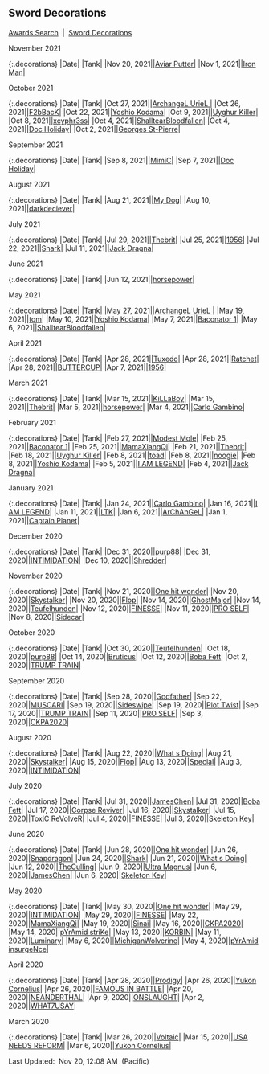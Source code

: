 
## Sword Decorations

<p><a href="https://tankpit-analytics.github.io/awards-search">Awards Search</a>&nbsp;&nbsp;|&nbsp;&nbsp;<a href="https://tankpit-analytics.github.io/latest-sword-decorations">Sword Decorations</a></p>

<span class="decorations_month">November 2021</span>

{:.decorations}
|<span class="decorations_date">Date</span>|<span class="decoration">&nbsp;</span>|<span class="tank_col">Tank</span>|
|Nov 20, 2021|<span class="awards-sprite a3-1"></span>|<a target="_blank" href="https://tankpit.com/tank_profile/?tank_id=18538"><span class="red">Aviar Putter</span><span class="awards-container"><span class="awards-sprite a0-3"></span><span class="awards-sprite a1-3"></span><span class="awards-sprite a3-1"></span></span></a>|
|Nov 1, 2021|<span class="awards-sprite a3-1"></span>|<a target="_blank" href="https://tankpit.com/tank_profile/?tank_id=79490"><span class="red">Iron Man</span><span class="awards-container"><span class="awards-sprite a0-3"></span><span class="awards-sprite a1-2"></span><span class="awards-sprite a2-2"></span><span class="awards-sprite a3-1"></span><span class="awards-sprite a5-2"></span></span></a>|

<span class="decorations_month">October 2021</span>

{:.decorations}
|<span class="decorations_date">Date</span>|<span class="decoration">&nbsp;</span>|<span class="tank_col">Tank</span>|
|Oct 27, 2021|<span class="awards-sprite a3-2"></span>|<a target="_blank" href="https://tankpit.com/tank_profile/?tank_id=74914"><span class="purple">ArchangeL UrieL </span><span class="awards-container"><span class="awards-sprite a0-3"></span><span class="awards-sprite a3-2"></span><span class="awards-sprite a4-3"></span><span class="awards-sprite a5-3"></span><span class="awards-sprite a7-1"></span><span class="awards-sprite a8-1"></span></span></a>|
|Oct 26, 2021|<span class="awards-sprite a3-3"></span>|<a target="_blank" href="https://tankpit.com/tank_profile/?tank_id=44407"><span class="blue">F2bBacK</span><span class="awards-container"><span class="awards-sprite a0-3"></span><span class="awards-sprite a1-3"></span><span class="awards-sprite a2-1"></span><span class="awards-sprite a3-3"></span></span></a>|
|Oct 22, 2021|<span class="awards-sprite a3-3"></span>|<a target="_blank" href="https://tankpit.com/tank_profile/?tank_id=79156"><span class="orange">Yoshio Kodama</span><span class="awards-container"><span class="awards-sprite a0-3"></span><span class="awards-sprite a1-3"></span><span class="awards-sprite a2-3"></span><span class="awards-sprite a3-3"></span><span class="awards-sprite a4-3"></span><span class="awards-sprite a5-3"></span><span class="awards-sprite a6-1"></span></span></a>|
|Oct 9, 2021|<span class="awards-sprite a3-2"></span>|<a target="_blank" href="https://tankpit.com/tank_profile/?tank_id=79554"><span class="orange">Uyghur Killer</span><span class="awards-container"><span class="awards-sprite a0-3"></span><span class="awards-sprite a2-2"></span><span class="awards-sprite a3-2"></span><span class="awards-sprite a5-1"></span></span></a>|
|Oct 8, 2021|<span class="awards-sprite a3-2"></span>|<a target="_blank" href="https://tankpit.com/tank_profile/?tank_id=12981"><span class="purple">xcyphr3ss</span><span class="awards-container"><span class="awards-sprite a0-3"></span><span class="awards-sprite a1-3"></span><span class="awards-sprite a2-2"></span><span class="awards-sprite a3-2"></span><span class="awards-sprite a5-3"></span></span></a>|
|Oct 4, 2021|<span class="awards-sprite a3-2"></span>|<a target="_blank" href="https://tankpit.com/tank_profile/?tank_id=80991"><span class="purple">ShalltearBloodfallen</span><span class="awards-container"><span class="awards-sprite a0-3"></span><span class="awards-sprite a1-3"></span><span class="awards-sprite a2-2"></span><span class="awards-sprite a3-2"></span><span class="awards-sprite a5-3"></span><span class="awards-sprite a7-1"></span></span></a>|
|Oct 4, 2021|<span class="awards-sprite a3-2"></span>|<a target="_blank" href="https://tankpit.com/tank_profile/?tank_id=81853"><span class="red">Doc Holiday</span><span class="awards-container"><span class="awards-sprite a0-3"></span><span class="awards-sprite a1-3"></span><span class="awards-sprite a3-2"></span><span class="awards-sprite a4-3"></span><span class="awards-sprite a5-3"></span></span></a>|
|Oct 2, 2021|<span class="awards-sprite a3-1"></span>|<a target="_blank" href="https://tankpit.com/tank_profile/?tank_id=79121"><span class="blue">Georges St-Pierre</span><span class="awards-container"><span class="awards-sprite a0-3"></span><span class="awards-sprite a1-1"></span><span class="awards-sprite a2-1"></span><span class="awards-sprite a3-1"></span><span class="awards-sprite a5-2"></span></span></a>|

<span class="decorations_month">September 2021</span>

{:.decorations}
|<span class="decorations_date">Date</span>|<span class="decoration">&nbsp;</span>|<span class="tank_col">Tank</span>|
|Sep 8, 2021|<span class="awards-sprite a3-2"></span>|<a target="_blank" href="https://tankpit.com/tank_profile/?tank_id=2248"><span class="red">MimiC</span><span class="awards-container"><span class="awards-sprite a0-3"></span><span class="awards-sprite a3-2"></span><span class="awards-sprite a5-3"></span></span></a>|
|Sep 7, 2021|<span class="awards-sprite a3-1"></span>|<a target="_blank" href="https://tankpit.com/tank_profile/?tank_id=81853"><span class="red">Doc Holiday</span><span class="awards-container"><span class="awards-sprite a0-3"></span><span class="awards-sprite a1-3"></span><span class="awards-sprite a3-2"></span><span class="awards-sprite a4-3"></span><span class="awards-sprite a5-3"></span></span></a>|

<span class="decorations_month">August 2021</span>

{:.decorations}
|<span class="decorations_date">Date</span>|<span class="decoration">&nbsp;</span>|<span class="tank_col">Tank</span>|
|Aug 21, 2021|<span class="awards-sprite a3-1"></span>|<a target="_blank" href="https://tankpit.com/tank_profile/?tank_id=6617"><span class="purple">My Dog</span><span class="awards-container"><span class="awards-sprite a0-3"></span><span class="awards-sprite a1-2"></span><span class="awards-sprite a2-1"></span><span class="awards-sprite a3-1"></span><span class="awards-sprite a5-2"></span></span></a>|
|Aug 10, 2021|<span class="awards-sprite a3-1"></span>|<a target="_blank" href="https://tankpit.com/tank_profile/?tank_id=52213"><span class="red">darkdeciever</span><span class="awards-container"><span class="awards-sprite a0-3"></span><span class="awards-sprite a1-3"></span><span class="awards-sprite a2-2"></span><span class="awards-sprite a3-1"></span></span></a>|

<span class="decorations_month">July 2021</span>

{:.decorations}
|<span class="decorations_date">Date</span>|<span class="decoration">&nbsp;</span>|<span class="tank_col">Tank</span>|
|Jul 29, 2021|<span class="awards-sprite a3-3"></span>|<a target="_blank" href="https://tankpit.com/tank_profile/?tank_id=79157"><span class="orange">Thebrit</span><span class="awards-container"><span class="awards-sprite a0-3"></span><span class="awards-sprite a1-3"></span><span class="awards-sprite a2-2"></span><span class="awards-sprite a3-3"></span><span class="awards-sprite a4-3"></span><span class="awards-sprite a5-2"></span></span></a>|
|Jul 25, 2021|<span class="awards-sprite a3-2"></span>|<a target="_blank" href="https://tankpit.com/tank_profile/?tank_id=64321"><span class="red">1956</span><span class="awards-container"><span class="awards-sprite a0-3"></span><span class="awards-sprite a1-3"></span><span class="awards-sprite a2-1"></span><span class="awards-sprite a3-2"></span></span></a>|
|Jul 22, 2021|<span class="awards-sprite a3-2"></span>|<a target="_blank" href="https://tankpit.com/tank_profile/?tank_id=27445"><span class="orange">Shark</span><span class="awards-container"><span class="awards-sprite a0-3"></span><span class="awards-sprite a1-3"></span><span class="awards-sprite a2-3"></span><span class="awards-sprite a3-2"></span></span></a>|
|Jul 11, 2021|<span class="awards-sprite a3-2"></span>|<a target="_blank" href="https://tankpit.com/tank_profile/?tank_id=79103"><span class="orange">Jack Dragna</span><span class="awards-container"><span class="awards-sprite a0-3"></span><span class="awards-sprite a1-2"></span><span class="awards-sprite a2-3"></span><span class="awards-sprite a3-2"></span><span class="awards-sprite a5-2"></span></span></a>|

<span class="decorations_month">June 2021</span>

{:.decorations}
|<span class="decorations_date">Date</span>|<span class="decoration">&nbsp;</span>|<span class="tank_col">Tank</span>|
|Jun 12, 2021|<span class="awards-sprite a3-2"></span>|<a target="_blank" href="https://tankpit.com/tank_profile/?tank_id=79123"><span class="orange">horsepower</span><span class="awards-container"><span class="awards-sprite a0-3"></span><span class="awards-sprite a1-2"></span><span class="awards-sprite a2-1"></span><span class="awards-sprite a3-2"></span></span></a>|

<span class="decorations_month">May 2021</span>

{:.decorations}
|<span class="decorations_date">Date</span>|<span class="decoration">&nbsp;</span>|<span class="tank_col">Tank</span>|
|May 27, 2021|<span class="awards-sprite a3-1"></span>|<a target="_blank" href="https://tankpit.com/tank_profile/?tank_id=74914"><span class="purple">ArchangeL UrieL </span><span class="awards-container"><span class="awards-sprite a0-3"></span><span class="awards-sprite a3-2"></span><span class="awards-sprite a4-3"></span><span class="awards-sprite a5-3"></span><span class="awards-sprite a7-1"></span><span class="awards-sprite a8-1"></span></span></a>|
|May 19, 2021|<span class="awards-sprite a3-1"></span>|<a target="_blank" href="https://tankpit.com/tank_profile/?tank_id=81016"><span class="red">tom</span><span class="awards-container"><span class="awards-sprite a0-3"></span><span class="awards-sprite a1-2"></span><span class="awards-sprite a2-3"></span><span class="awards-sprite a3-1"></span></span></a>|
|May 10, 2021|<span class="awards-sprite a3-2"></span>|<a target="_blank" href="https://tankpit.com/tank_profile/?tank_id=79156"><span class="orange">Yoshio Kodama</span><span class="awards-container"><span class="awards-sprite a0-3"></span><span class="awards-sprite a1-3"></span><span class="awards-sprite a2-3"></span><span class="awards-sprite a3-3"></span><span class="awards-sprite a4-3"></span><span class="awards-sprite a5-3"></span><span class="awards-sprite a6-1"></span></span></a>|
|May 7, 2021|<span class="awards-sprite a3-2"></span>|<a target="_blank" href="https://tankpit.com/tank_profile/?tank_id=79380"><span class="orange">Baconator 1</span><span class="awards-container"><span class="awards-sprite a0-3"></span><span class="awards-sprite a1-3"></span><span class="awards-sprite a3-2"></span></span></a>|
|May 6, 2021|<span class="awards-sprite a3-1"></span>|<a target="_blank" href="https://tankpit.com/tank_profile/?tank_id=80991"><span class="purple">ShalltearBloodfallen</span><span class="awards-container"><span class="awards-sprite a0-3"></span><span class="awards-sprite a1-3"></span><span class="awards-sprite a2-2"></span><span class="awards-sprite a3-2"></span><span class="awards-sprite a5-3"></span><span class="awards-sprite a7-1"></span></span></a>|

<span class="decorations_month">April 2021</span>

{:.decorations}
|<span class="decorations_date">Date</span>|<span class="decoration">&nbsp;</span>|<span class="tank_col">Tank</span>|
|Apr 28, 2021|<span class="awards-sprite a3-2"></span>|<a target="_blank" href="https://tankpit.com/tank_profile/?tank_id=56737"><span class="red">Tuxedo</span><span class="awards-container"><span class="awards-sprite a0-3"></span><span class="awards-sprite a1-2"></span><span class="awards-sprite a2-2"></span><span class="awards-sprite a3-2"></span><span class="awards-sprite a4-3"></span><span class="awards-sprite a5-2"></span><span class="awards-sprite a7-1"></span></span></a>|
|Apr 28, 2021|<span class="awards-sprite a3-1"></span>|<a target="_blank" href="https://tankpit.com/tank_profile/?tank_id=1867"><span class="blue">Ratchet</span><span class="awards-container"><span class="awards-sprite a0-3"></span><span class="awards-sprite a1-3"></span><span class="awards-sprite a2-1"></span><span class="awards-sprite a3-1"></span><span class="awards-sprite a5-1"></span><span class="awards-sprite a7-1"></span></span></a>|
|Apr 28, 2021|<span class="awards-sprite a3-2"></span>|<a target="_blank" href="https://tankpit.com/tank_profile/?tank_id=48264"><span class="red">BUTTERCUP</span><span class="awards-container"><span class="awards-sprite a0-3"></span><span class="awards-sprite a2-2"></span><span class="awards-sprite a3-2"></span><span class="awards-sprite a5-2"></span></span></a>|
|Apr 7, 2021|<span class="awards-sprite a3-1"></span>|<a target="_blank" href="https://tankpit.com/tank_profile/?tank_id=64321"><span class="red">1956</span><span class="awards-container"><span class="awards-sprite a0-3"></span><span class="awards-sprite a1-3"></span><span class="awards-sprite a2-1"></span><span class="awards-sprite a3-2"></span></span></a>|

<span class="decorations_month">March 2021</span>

{:.decorations}
|<span class="decorations_date">Date</span>|<span class="decoration">&nbsp;</span>|<span class="tank_col">Tank</span>|
|Mar 15, 2021|<span class="awards-sprite a3-1"></span>|<a target="_blank" href="https://tankpit.com/tank_profile/?tank_id=62714"><span class="orange">KiLLaBoy</span><span class="awards-container"><span class="awards-sprite a0-3"></span><span class="awards-sprite a1-3"></span><span class="awards-sprite a2-2"></span><span class="awards-sprite a3-1"></span></span></a>|
|Mar 15, 2021|<span class="awards-sprite a3-2"></span>|<a target="_blank" href="https://tankpit.com/tank_profile/?tank_id=79157"><span class="orange">Thebrit</span><span class="awards-container"><span class="awards-sprite a0-3"></span><span class="awards-sprite a1-3"></span><span class="awards-sprite a2-2"></span><span class="awards-sprite a3-3"></span><span class="awards-sprite a4-3"></span><span class="awards-sprite a5-2"></span></span></a>|
|Mar 5, 2021|<span class="awards-sprite a3-1"></span>|<a target="_blank" href="https://tankpit.com/tank_profile/?tank_id=79123"><span class="orange">horsepower</span><span class="awards-container"><span class="awards-sprite a0-3"></span><span class="awards-sprite a1-2"></span><span class="awards-sprite a2-1"></span><span class="awards-sprite a3-2"></span></span></a>|
|Mar 4, 2021|<span class="awards-sprite a3-2"></span>|<a target="_blank" href="https://tankpit.com/tank_profile/?tank_id=79089"><span class="orange">Carlo Gambino</span><span class="awards-container"><span class="awards-sprite a0-3"></span><span class="awards-sprite a1-3"></span><span class="awards-sprite a2-2"></span><span class="awards-sprite a3-2"></span><span class="awards-sprite a5-1"></span></span></a>|

<span class="decorations_month">February 2021</span>

{:.decorations}
|<span class="decorations_date">Date</span>|<span class="decoration">&nbsp;</span>|<span class="tank_col">Tank</span>|
|Feb 27, 2021|<span class="awards-sprite a3-1"></span>|<a target="_blank" href="https://tankpit.com/tank_profile/?tank_id=79120"><span class="purple">Modest Mole</span><span class="awards-container"><span class="awards-sprite a0-3"></span><span class="awards-sprite a1-2"></span><span class="awards-sprite a2-1"></span><span class="awards-sprite a3-1"></span><span class="awards-sprite a5-1"></span></span></a>|
|Feb 25, 2021|<span class="awards-sprite a3-1"></span>|<a target="_blank" href="https://tankpit.com/tank_profile/?tank_id=79380"><span class="orange">Baconator 1</span><span class="awards-container"><span class="awards-sprite a0-3"></span><span class="awards-sprite a1-3"></span><span class="awards-sprite a3-2"></span></span></a>|
|Feb 25, 2021|<span class="awards-sprite a3-2"></span>|<a target="_blank" href="https://tankpit.com/tank_profile/?tank_id=68310"><span class="purple">MamaXiangQi</span><span class="awards-container"><span class="awards-sprite a0-3"></span><span class="awards-sprite a1-3"></span><span class="awards-sprite a2-3"></span><span class="awards-sprite a3-2"></span><span class="awards-sprite a5-1"></span><span class="awards-sprite a6-1"></span></span></a>|
|Feb 21, 2021|<span class="awards-sprite a3-1"></span>|<a target="_blank" href="https://tankpit.com/tank_profile/?tank_id=79157"><span class="orange">Thebrit</span><span class="awards-container"><span class="awards-sprite a0-3"></span><span class="awards-sprite a1-3"></span><span class="awards-sprite a2-2"></span><span class="awards-sprite a3-3"></span><span class="awards-sprite a4-3"></span><span class="awards-sprite a5-2"></span></span></a>|
|Feb 18, 2021|<span class="awards-sprite a3-1"></span>|<a target="_blank" href="https://tankpit.com/tank_profile/?tank_id=79554"><span class="orange">Uyghur Killer</span><span class="awards-container"><span class="awards-sprite a0-3"></span><span class="awards-sprite a2-2"></span><span class="awards-sprite a3-2"></span><span class="awards-sprite a5-1"></span></span></a>|
|Feb 8, 2021|<span class="awards-sprite a3-2"></span>|<a target="_blank" href="https://tankpit.com/tank_profile/?tank_id=7002"><span class="blue">toad</span><span class="awards-container"><span class="awards-sprite a0-3"></span><span class="awards-sprite a1-3"></span><span class="awards-sprite a2-3"></span><span class="awards-sprite a3-2"></span><span class="awards-sprite a4-3"></span><span class="awards-sprite a5-2"></span></span></a>|
|Feb 8, 2021|<span class="awards-sprite a3-1"></span>|<a target="_blank" href="https://tankpit.com/tank_profile/?tank_id=1893"><span class="red">noogie</span><span class="awards-container"><span class="awards-sprite a0-3"></span><span class="awards-sprite a1-3"></span><span class="awards-sprite a2-2"></span><span class="awards-sprite a3-1"></span><span class="awards-sprite a5-2"></span></span></a>|
|Feb 8, 2021|<span class="awards-sprite a3-1"></span>|<a target="_blank" href="https://tankpit.com/tank_profile/?tank_id=79156"><span class="orange">Yoshio Kodama</span><span class="awards-container"><span class="awards-sprite a0-3"></span><span class="awards-sprite a1-3"></span><span class="awards-sprite a2-3"></span><span class="awards-sprite a3-3"></span><span class="awards-sprite a4-3"></span><span class="awards-sprite a5-3"></span><span class="awards-sprite a6-1"></span></span></a>|
|Feb 5, 2021|<span class="awards-sprite a3-2"></span>|<a target="_blank" href="https://tankpit.com/tank_profile/?tank_id=79159"><span class="orange">I AM LEGEND</span><span class="awards-container"><span class="awards-sprite a0-3"></span><span class="awards-sprite a1-3"></span><span class="awards-sprite a2-2"></span><span class="awards-sprite a3-2"></span><span class="awards-sprite a5-3"></span></span></a>|
|Feb 4, 2021|<span class="awards-sprite a3-1"></span>|<a target="_blank" href="https://tankpit.com/tank_profile/?tank_id=79103"><span class="orange">Jack Dragna</span><span class="awards-container"><span class="awards-sprite a0-3"></span><span class="awards-sprite a1-2"></span><span class="awards-sprite a2-3"></span><span class="awards-sprite a3-2"></span><span class="awards-sprite a5-2"></span></span></a>|

<span class="decorations_month">January 2021</span>

{:.decorations}
|<span class="decorations_date">Date</span>|<span class="decoration">&nbsp;</span>|<span class="tank_col">Tank</span>|
|Jan 24, 2021|<span class="awards-sprite a3-1"></span>|<a target="_blank" href="https://tankpit.com/tank_profile/?tank_id=79089"><span class="orange">Carlo Gambino</span><span class="awards-container"><span class="awards-sprite a0-3"></span><span class="awards-sprite a1-3"></span><span class="awards-sprite a2-2"></span><span class="awards-sprite a3-2"></span><span class="awards-sprite a5-1"></span></span></a>|
|Jan 16, 2021|<span class="awards-sprite a3-1"></span>|<a target="_blank" href="https://tankpit.com/tank_profile/?tank_id=79159"><span class="orange">I AM LEGEND</span><span class="awards-container"><span class="awards-sprite a0-3"></span><span class="awards-sprite a1-3"></span><span class="awards-sprite a2-2"></span><span class="awards-sprite a3-2"></span><span class="awards-sprite a5-3"></span></span></a>|
|Jan 11, 2021|<span class="awards-sprite a3-1"></span>|<a target="_blank" href="https://tankpit.com/tank_profile/?tank_id=45870"><span class="purple">LTK</span><span class="awards-container"><span class="awards-sprite a0-3"></span><span class="awards-sprite a1-2"></span><span class="awards-sprite a2-1"></span><span class="awards-sprite a3-1"></span><span class="awards-sprite a5-3"></span></span></a>|
|Jan 6, 2021|<span class="awards-sprite a3-3"></span>|<a target="_blank" href="https://tankpit.com/tank_profile/?tank_id=2022"><span class="blue">ArChAnGeL</span><span class="awards-container"><span class="awards-sprite a0-3"></span><span class="awards-sprite a1-3"></span><span class="awards-sprite a2-3"></span><span class="awards-sprite a3-3"></span><span class="awards-sprite a5-1"></span><span class="awards-sprite a8-1"></span></span></a>|
|Jan 1, 2021|<span class="awards-sprite a3-1"></span>|<a target="_blank" href="https://tankpit.com/tank_profile/?tank_id=70135"><span class="orange">Captain Planet</span><span class="awards-container"><span class="awards-sprite a0-3"></span><span class="awards-sprite a1-2"></span><span class="awards-sprite a2-1"></span><span class="awards-sprite a3-1"></span><span class="awards-sprite a5-1"></span></span></a>|

<span class="decorations_month">December 2020</span>

{:.decorations}
|<span class="decorations_date">Date</span>|<span class="decoration">&nbsp;</span>|<span class="tank_col">Tank</span>|
|Dec 31, 2020|<span class="awards-sprite a3-2"></span>|<a target="_blank" href="https://tankpit.com/tank_profile/?tank_id=33506"><span class="purple">purp88</span><span class="awards-container"><span class="awards-sprite a0-3"></span><span class="awards-sprite a2-2"></span><span class="awards-sprite a3-2"></span><span class="awards-sprite a4-3"></span><span class="awards-sprite a5-2"></span></span></a>|
|Dec 31, 2020|<span class="awards-sprite a3-3"></span>|<a target="_blank" href="https://tankpit.com/tank_profile/?tank_id=6828"><span class="red">INTIMIDATION</span><span class="awards-container"><span class="awards-sprite a0-3"></span><span class="awards-sprite a1-1"></span><span class="awards-sprite a2-3"></span><span class="awards-sprite a3-3"></span><span class="awards-sprite a4-3"></span><span class="awards-sprite a5-3"></span><span class="awards-sprite a8-1"></span></span></a>|
|Dec 10, 2020|<span class="awards-sprite a3-1"></span>|<a target="_blank" href="https://tankpit.com/tank_profile/?tank_id=70136"><span class="orange">Shredder</span><span class="awards-container"><span class="awards-sprite a0-3"></span><span class="awards-sprite a1-2"></span><span class="awards-sprite a3-1"></span><span class="awards-sprite a5-2"></span></span></a>|

<span class="decorations_month">November 2020</span>

{:.decorations}
|<span class="decorations_date">Date</span>|<span class="decoration">&nbsp;</span>|<span class="tank_col">Tank</span>|
|Nov 21, 2020|<span class="awards-sprite a3-3"></span>|<a target="_blank" href="https://tankpit.com/tank_profile/?tank_id=71596"><span class="orange">One hit wonder</span><span class="awards-container"><span class="awards-sprite a0-3"></span><span class="awards-sprite a1-3"></span><span class="awards-sprite a2-2"></span><span class="awards-sprite a3-3"></span></span></a>|
|Nov 20, 2020|<span class="awards-sprite a3-3"></span>|<a target="_blank" href="https://tankpit.com/tank_profile/?tank_id=72907"><span class="blue">Skystalker</span><span class="awards-container"><span class="awards-sprite a0-3"></span><span class="awards-sprite a1-3"></span><span class="awards-sprite a2-3"></span><span class="awards-sprite a3-3"></span><span class="awards-sprite a4-3"></span><span class="awards-sprite a5-3"></span><span class="awards-sprite a7-1"></span></span></a>|
|Nov 20, 2020|<span class="awards-sprite a3-2"></span>|<a target="_blank" href="https://tankpit.com/tank_profile/?tank_id=70151"><span class="red">Flop</span><span class="awards-container"><span class="awards-sprite a0-3"></span><span class="awards-sprite a1-3"></span><span class="awards-sprite a2-1"></span><span class="awards-sprite a3-2"></span><span class="awards-sprite a5-3"></span></span></a>|
|Nov 14, 2020|<span class="awards-sprite a3-1"></span>|<a target="_blank" href="https://tankpit.com/tank_profile/?tank_id=77484"><span class="orange">GhostMajor</span><span class="awards-container"><span class="awards-sprite a0-3"></span><span class="awards-sprite a1-3"></span><span class="awards-sprite a2-3"></span><span class="awards-sprite a3-1"></span><span class="awards-sprite a5-2"></span></span></a>|
|Nov 14, 2020|<span class="awards-sprite a3-2"></span>|<a target="_blank" href="https://tankpit.com/tank_profile/?tank_id=76753"><span class="purple">Teufelhunden</span><span class="awards-container"><span class="awards-sprite a0-3"></span><span class="awards-sprite a1-3"></span><span class="awards-sprite a2-3"></span><span class="awards-sprite a3-2"></span><span class="awards-sprite a5-1"></span></span></a>|
|Nov 12, 2020|<span class="awards-sprite a3-3"></span>|<a target="_blank" href="https://tankpit.com/tank_profile/?tank_id=71956"><span class="red">FINESSE</span><span class="awards-container"><span class="awards-sprite a0-3"></span><span class="awards-sprite a1-1"></span><span class="awards-sprite a2-3"></span><span class="awards-sprite a3-3"></span><span class="awards-sprite a4-3"></span><span class="awards-sprite a5-3"></span><span class="awards-sprite a7-1"></span><span class="awards-sprite a8-1"></span></span></a>|
|Nov 11, 2020|<span class="awards-sprite a3-2"></span>|<a target="_blank" href="https://tankpit.com/tank_profile/?tank_id=59102"><span class="orange">PRO SELF</span><span class="awards-container"><span class="awards-sprite a0-3"></span><span class="awards-sprite a1-3"></span><span class="awards-sprite a2-1"></span><span class="awards-sprite a3-2"></span><span class="awards-sprite a5-3"></span></span></a>|
|Nov 8, 2020|<span class="awards-sprite a3-1"></span>|<a target="_blank" href="https://tankpit.com/tank_profile/?tank_id=70107"><span class="red">Sidecar</span><span class="awards-container"><span class="awards-sprite a0-2"></span><span class="awards-sprite a1-1"></span><span class="awards-sprite a2-2"></span><span class="awards-sprite a3-1"></span></span></a>|

<span class="decorations_month">October 2020</span>

{:.decorations}
|<span class="decorations_date">Date</span>|<span class="decoration">&nbsp;</span>|<span class="tank_col">Tank</span>|
|Oct 30, 2020|<span class="awards-sprite a3-1"></span>|<a target="_blank" href="https://tankpit.com/tank_profile/?tank_id=76753"><span class="purple">Teufelhunden</span><span class="awards-container"><span class="awards-sprite a0-3"></span><span class="awards-sprite a1-3"></span><span class="awards-sprite a2-3"></span><span class="awards-sprite a3-2"></span><span class="awards-sprite a5-1"></span></span></a>|
|Oct 18, 2020|<span class="awards-sprite a3-1"></span>|<a target="_blank" href="https://tankpit.com/tank_profile/?tank_id=33506"><span class="purple">purp88</span><span class="awards-container"><span class="awards-sprite a0-3"></span><span class="awards-sprite a2-2"></span><span class="awards-sprite a3-2"></span><span class="awards-sprite a4-3"></span><span class="awards-sprite a5-2"></span></span></a>|
|Oct 14, 2020|<span class="awards-sprite a3-1"></span>|<a target="_blank" href="https://tankpit.com/tank_profile/?tank_id=72619"><span class="blue">Bruticus</span><span class="awards-container"><span class="awards-sprite a0-3"></span><span class="awards-sprite a2-1"></span><span class="awards-sprite a3-1"></span></span></a>|
|Oct 12, 2020|<span class="awards-sprite a3-2"></span>|<a target="_blank" href="https://tankpit.com/tank_profile/?tank_id=74035"><span class="orange">Boba Fett</span><span class="awards-container"><span class="awards-sprite a0-3"></span><span class="awards-sprite a1-3"></span><span class="awards-sprite a2-2"></span><span class="awards-sprite a3-2"></span><span class="awards-sprite a5-2"></span></span></a>|
|Oct 2, 2020|<span class="awards-sprite a3-2"></span>|<a target="_blank" href="https://tankpit.com/tank_profile/?tank_id=76322"><span class="purple">TRUMP TRAIN</span><span class="awards-container"><span class="awards-sprite a0-3"></span><span class="awards-sprite a1-3"></span><span class="awards-sprite a2-1"></span><span class="awards-sprite a3-2"></span><span class="awards-sprite a5-2"></span></span></a>|

<span class="decorations_month">September 2020</span>

{:.decorations}
|<span class="decorations_date">Date</span>|<span class="decoration">&nbsp;</span>|<span class="tank_col">Tank</span>|
|Sep 28, 2020|<span class="awards-sprite a3-1"></span>|<a target="_blank" href="https://tankpit.com/tank_profile/?tank_id=70152"><span class="red">Godfather</span><span class="awards-container"><span class="awards-sprite a0-3"></span><span class="awards-sprite a3-1"></span><span class="awards-sprite a4-3"></span><span class="awards-sprite a5-2"></span><span class="awards-sprite a6-1"></span><span class="awards-sprite a8-1"></span></span></a>|
|Sep 22, 2020|<span class="awards-sprite a3-1"></span>|<a target="_blank" href="https://tankpit.com/tank_profile/?tank_id=3134"><span class="red">MUSCARI</span><span class="awards-container"><span class="awards-sprite a0-3"></span><span class="awards-sprite a1-3"></span><span class="awards-sprite a2-2"></span><span class="awards-sprite a3-1"></span><span class="awards-sprite a5-3"></span><span class="awards-sprite a7-1"></span></span></a>|
|Sep 19, 2020|<span class="awards-sprite a3-1"></span>|<a target="_blank" href="https://tankpit.com/tank_profile/?tank_id=76251"><span class="blue">Sideswipe</span><span class="awards-container"><span class="awards-sprite a0-3"></span><span class="awards-sprite a1-3"></span><span class="awards-sprite a2-1"></span><span class="awards-sprite a3-1"></span><span class="awards-sprite a5-1"></span></span></a>|
|Sep 19, 2020|<span class="awards-sprite a3-1"></span>|<a target="_blank" href="https://tankpit.com/tank_profile/?tank_id=70190"><span class="red">Plot Twist</span><span class="awards-container"><span class="awards-sprite a0-3"></span><span class="awards-sprite a2-1"></span><span class="awards-sprite a3-1"></span><span class="awards-sprite a4-3"></span><span class="awards-sprite a5-3"></span><span class="awards-sprite a6-1"></span><span class="awards-sprite a8-1"></span></span></a>|
|Sep 17, 2020|<span class="awards-sprite a3-1"></span>|<a target="_blank" href="https://tankpit.com/tank_profile/?tank_id=76322"><span class="purple">TRUMP TRAIN</span><span class="awards-container"><span class="awards-sprite a0-3"></span><span class="awards-sprite a1-3"></span><span class="awards-sprite a2-1"></span><span class="awards-sprite a3-2"></span><span class="awards-sprite a5-2"></span></span></a>|
|Sep 11, 2020|<span class="awards-sprite a3-1"></span>|<a target="_blank" href="https://tankpit.com/tank_profile/?tank_id=59102"><span class="orange">PRO SELF</span><span class="awards-container"><span class="awards-sprite a0-3"></span><span class="awards-sprite a1-3"></span><span class="awards-sprite a2-1"></span><span class="awards-sprite a3-2"></span><span class="awards-sprite a5-3"></span></span></a>|
|Sep 3, 2020|<span class="awards-sprite a3-2"></span>|<a target="_blank" href="https://tankpit.com/tank_profile/?tank_id=70478"><span class="red">CKPA2020</span><span class="awards-container"><span class="awards-sprite a0-3"></span><span class="awards-sprite a1-3"></span><span class="awards-sprite a2-2"></span><span class="awards-sprite a3-2"></span><span class="awards-sprite a5-3"></span></span></a>|

<span class="decorations_month">August 2020</span>

{:.decorations}
|<span class="decorations_date">Date</span>|<span class="decoration">&nbsp;</span>|<span class="tank_col">Tank</span>|
|Aug 22, 2020|<span class="awards-sprite a3-2"></span>|<a target="_blank" href="https://tankpit.com/tank_profile/?tank_id=72687"><span class="red">What s Doing</span><span class="awards-container"><span class="awards-sprite a0-3"></span><span class="awards-sprite a1-3"></span><span class="awards-sprite a2-2"></span><span class="awards-sprite a3-2"></span><span class="awards-sprite a5-1"></span></span></a>|
|Aug 21, 2020|<span class="awards-sprite a3-2"></span>|<a target="_blank" href="https://tankpit.com/tank_profile/?tank_id=72907"><span class="blue">Skystalker</span><span class="awards-container"><span class="awards-sprite a0-3"></span><span class="awards-sprite a1-3"></span><span class="awards-sprite a2-3"></span><span class="awards-sprite a3-3"></span><span class="awards-sprite a4-3"></span><span class="awards-sprite a5-3"></span><span class="awards-sprite a7-1"></span></span></a>|
|Aug 15, 2020|<span class="awards-sprite a3-1"></span>|<a target="_blank" href="https://tankpit.com/tank_profile/?tank_id=70151"><span class="red">Flop</span><span class="awards-container"><span class="awards-sprite a0-3"></span><span class="awards-sprite a1-3"></span><span class="awards-sprite a2-1"></span><span class="awards-sprite a3-2"></span><span class="awards-sprite a5-3"></span></span></a>|
|Aug 13, 2020|<span class="awards-sprite a3-1"></span>|<a target="_blank" href="https://tankpit.com/tank_profile/?tank_id=72550"><span class="blue">Special</span><span class="awards-container"><span class="awards-sprite a0-3"></span><span class="awards-sprite a1-3"></span><span class="awards-sprite a2-1"></span><span class="awards-sprite a3-1"></span></span></a>|
|Aug 3, 2020|<span class="awards-sprite a3-2"></span>|<a target="_blank" href="https://tankpit.com/tank_profile/?tank_id=6828"><span class="red">INTIMIDATION</span><span class="awards-container"><span class="awards-sprite a0-3"></span><span class="awards-sprite a1-1"></span><span class="awards-sprite a2-3"></span><span class="awards-sprite a3-3"></span><span class="awards-sprite a4-3"></span><span class="awards-sprite a5-3"></span><span class="awards-sprite a8-1"></span></span></a>|

<span class="decorations_month">July 2020</span>

{:.decorations}
|<span class="decorations_date">Date</span>|<span class="decoration">&nbsp;</span>|<span class="tank_col">Tank</span>|
|Jul 31, 2020|<span class="awards-sprite a3-2"></span>|<a target="_blank" href="https://tankpit.com/tank_profile/?tank_id=72302"><span class="orange">JamesChen</span><span class="awards-container"><span class="awards-sprite a0-3"></span><span class="awards-sprite a1-3"></span><span class="awards-sprite a2-3"></span><span class="awards-sprite a3-2"></span><span class="awards-sprite a5-1"></span></span></a>|
|Jul 31, 2020|<span class="awards-sprite a3-1"></span>|<a target="_blank" href="https://tankpit.com/tank_profile/?tank_id=74035"><span class="orange">Boba Fett</span><span class="awards-container"><span class="awards-sprite a0-3"></span><span class="awards-sprite a1-3"></span><span class="awards-sprite a2-2"></span><span class="awards-sprite a3-2"></span><span class="awards-sprite a5-2"></span></span></a>|
|Jul 17, 2020|<span class="awards-sprite a3-1"></span>|<a target="_blank" href="https://tankpit.com/tank_profile/?tank_id=70106"><span class="red">Corpse Reviver</span><span class="awards-container"><span class="awards-sprite a0-3"></span><span class="awards-sprite a1-2"></span><span class="awards-sprite a2-2"></span><span class="awards-sprite a3-1"></span><span class="awards-sprite a4-3"></span><span class="awards-sprite a5-3"></span><span class="awards-sprite a6-1"></span><span class="awards-sprite a7-1"></span></span></a>|
|Jul 16, 2020|<span class="awards-sprite a3-1"></span>|<a target="_blank" href="https://tankpit.com/tank_profile/?tank_id=72907"><span class="blue">Skystalker</span><span class="awards-container"><span class="awards-sprite a0-3"></span><span class="awards-sprite a1-3"></span><span class="awards-sprite a2-3"></span><span class="awards-sprite a3-3"></span><span class="awards-sprite a4-3"></span><span class="awards-sprite a5-3"></span><span class="awards-sprite a7-1"></span></span></a>|
|Jul 15, 2020|<span class="awards-sprite a3-1"></span>|<a target="_blank" href="https://tankpit.com/tank_profile/?tank_id=72488"><span class="blue">ToxiC ReVolveR</span><span class="awards-container"><span class="awards-sprite a0-3"></span><span class="awards-sprite a1-2"></span><span class="awards-sprite a2-1"></span><span class="awards-sprite a3-1"></span><span class="awards-sprite a4-3"></span><span class="awards-sprite a5-3"></span></span></a>|
|Jul 4, 2020|<span class="awards-sprite a3-2"></span>|<a target="_blank" href="https://tankpit.com/tank_profile/?tank_id=71956"><span class="red">FINESSE</span><span class="awards-container"><span class="awards-sprite a0-3"></span><span class="awards-sprite a1-1"></span><span class="awards-sprite a2-3"></span><span class="awards-sprite a3-3"></span><span class="awards-sprite a4-3"></span><span class="awards-sprite a5-3"></span><span class="awards-sprite a7-1"></span><span class="awards-sprite a8-1"></span></span></a>|
|Jul 3, 2020|<span class="awards-sprite a3-2"></span>|<a target="_blank" href="https://tankpit.com/tank_profile/?tank_id=70378"><span class="purple">Skeleton Key</span><span class="awards-container"><span class="awards-sprite a0-3"></span><span class="awards-sprite a1-1"></span><span class="awards-sprite a2-2"></span><span class="awards-sprite a3-2"></span><span class="awards-sprite a4-3"></span><span class="awards-sprite a5-3"></span><span class="awards-sprite a6-1"></span><span class="awards-sprite a7-1"></span></span></a>|

<span class="decorations_month">June 2020</span>

{:.decorations}
|<span class="decorations_date">Date</span>|<span class="decoration">&nbsp;</span>|<span class="tank_col">Tank</span>|
|Jun 28, 2020|<span class="awards-sprite a3-2"></span>|<a target="_blank" href="https://tankpit.com/tank_profile/?tank_id=71596"><span class="orange">One hit wonder</span><span class="awards-container"><span class="awards-sprite a0-3"></span><span class="awards-sprite a1-3"></span><span class="awards-sprite a2-2"></span><span class="awards-sprite a3-3"></span></span></a>|
|Jun 26, 2020|<span class="awards-sprite a3-1"></span>|<a target="_blank" href="https://tankpit.com/tank_profile/?tank_id=22351"><span class="blue">Snapdragon</span><span class="awards-container"><span class="awards-sprite a0-3"></span><span class="awards-sprite a1-1"></span><span class="awards-sprite a2-2"></span><span class="awards-sprite a3-1"></span><span class="awards-sprite a5-2"></span></span></a>|
|Jun 24, 2020|<span class="awards-sprite a3-1"></span>|<a target="_blank" href="https://tankpit.com/tank_profile/?tank_id=27445"><span class="orange">Shark</span><span class="awards-container"><span class="awards-sprite a0-3"></span><span class="awards-sprite a1-3"></span><span class="awards-sprite a2-3"></span><span class="awards-sprite a3-2"></span></span></a>|
|Jun 21, 2020|<span class="awards-sprite a3-1"></span>|<a target="_blank" href="https://tankpit.com/tank_profile/?tank_id=72687"><span class="red">What s Doing</span><span class="awards-container"><span class="awards-sprite a0-3"></span><span class="awards-sprite a1-3"></span><span class="awards-sprite a2-2"></span><span class="awards-sprite a3-2"></span><span class="awards-sprite a5-1"></span></span></a>|
|Jun 12, 2020|<span class="awards-sprite a3-1"></span>|<a target="_blank" href="https://tankpit.com/tank_profile/?tank_id=24468"><span class="orange">TheCulling</span><span class="awards-container"><span class="awards-sprite a0-3"></span><span class="awards-sprite a1-2"></span><span class="awards-sprite a2-2"></span><span class="awards-sprite a3-1"></span></span></a>|
|Jun 9, 2020|<span class="awards-sprite a3-1"></span>|<a target="_blank" href="https://tankpit.com/tank_profile/?tank_id=8494"><span class="blue">Ultra Magnus</span><span class="awards-container"><span class="awards-sprite a0-3"></span><span class="awards-sprite a2-2"></span><span class="awards-sprite a3-1"></span><span class="awards-sprite a5-2"></span></span></a>|
|Jun 6, 2020|<span class="awards-sprite a3-1"></span>|<a target="_blank" href="https://tankpit.com/tank_profile/?tank_id=72302"><span class="orange">JamesChen</span><span class="awards-container"><span class="awards-sprite a0-3"></span><span class="awards-sprite a1-3"></span><span class="awards-sprite a2-3"></span><span class="awards-sprite a3-2"></span><span class="awards-sprite a5-1"></span></span></a>|
|Jun 6, 2020|<span class="awards-sprite a3-1"></span>|<a target="_blank" href="https://tankpit.com/tank_profile/?tank_id=70378"><span class="purple">Skeleton Key</span><span class="awards-container"><span class="awards-sprite a0-3"></span><span class="awards-sprite a1-1"></span><span class="awards-sprite a2-2"></span><span class="awards-sprite a3-2"></span><span class="awards-sprite a4-3"></span><span class="awards-sprite a5-3"></span><span class="awards-sprite a6-1"></span><span class="awards-sprite a7-1"></span></span></a>|

<span class="decorations_month">May 2020</span>

{:.decorations}
|<span class="decorations_date">Date</span>|<span class="decoration">&nbsp;</span>|<span class="tank_col">Tank</span>|
|May 30, 2020|<span class="awards-sprite a3-1"></span>|<a target="_blank" href="https://tankpit.com/tank_profile/?tank_id=71596"><span class="orange">One hit wonder</span><span class="awards-container"><span class="awards-sprite a0-3"></span><span class="awards-sprite a1-3"></span><span class="awards-sprite a2-2"></span><span class="awards-sprite a3-3"></span></span></a>|
|May 29, 2020|<span class="awards-sprite a3-1"></span>|<a target="_blank" href="https://tankpit.com/tank_profile/?tank_id=6828"><span class="red">INTIMIDATION</span><span class="awards-container"><span class="awards-sprite a0-3"></span><span class="awards-sprite a1-1"></span><span class="awards-sprite a2-3"></span><span class="awards-sprite a3-3"></span><span class="awards-sprite a4-3"></span><span class="awards-sprite a5-3"></span><span class="awards-sprite a8-1"></span></span></a>|
|May 29, 2020|<span class="awards-sprite a3-1"></span>|<a target="_blank" href="https://tankpit.com/tank_profile/?tank_id=71956"><span class="red">FINESSE</span><span class="awards-container"><span class="awards-sprite a0-3"></span><span class="awards-sprite a1-1"></span><span class="awards-sprite a2-3"></span><span class="awards-sprite a3-3"></span><span class="awards-sprite a4-3"></span><span class="awards-sprite a5-3"></span><span class="awards-sprite a7-1"></span><span class="awards-sprite a8-1"></span></span></a>|
|May 22, 2020|<span class="awards-sprite a3-1"></span>|<a target="_blank" href="https://tankpit.com/tank_profile/?tank_id=68310"><span class="purple">MamaXiangQi</span><span class="awards-container"><span class="awards-sprite a0-3"></span><span class="awards-sprite a1-3"></span><span class="awards-sprite a2-3"></span><span class="awards-sprite a3-2"></span><span class="awards-sprite a5-1"></span><span class="awards-sprite a6-1"></span></span></a>|
|May 19, 2020|<span class="awards-sprite a3-1"></span>|<a target="_blank" href="https://tankpit.com/tank_profile/?tank_id=73113"><span class="orange">Sinai</span><span class="awards-container"><span class="awards-sprite a0-3"></span><span class="awards-sprite a1-3"></span><span class="awards-sprite a2-3"></span><span class="awards-sprite a3-1"></span></span></a>|
|May 16, 2020|<span class="awards-sprite a3-1"></span>|<a target="_blank" href="https://tankpit.com/tank_profile/?tank_id=70478"><span class="red">CKPA2020</span><span class="awards-container"><span class="awards-sprite a0-3"></span><span class="awards-sprite a1-3"></span><span class="awards-sprite a2-2"></span><span class="awards-sprite a3-2"></span><span class="awards-sprite a5-3"></span></span></a>|
|May 14, 2020|<span class="awards-sprite a3-1"></span>|<a target="_blank" href="https://tankpit.com/tank_profile/?tank_id=70181"><span class="orange">pYrAmid striKe</span><span class="awards-container"><span class="awards-sprite a0-3"></span><span class="awards-sprite a1-2"></span><span class="awards-sprite a2-2"></span><span class="awards-sprite a3-1"></span><span class="awards-sprite a5-2"></span></span></a>|
|May 13, 2020|<span class="awards-sprite a3-2"></span>|<a target="_blank" href="https://tankpit.com/tank_profile/?tank_id=59156"><span class="red">KORBIN</span><span class="awards-container"><span class="awards-sprite a0-3"></span><span class="awards-sprite a1-3"></span><span class="awards-sprite a2-2"></span><span class="awards-sprite a3-2"></span><span class="awards-sprite a4-3"></span><span class="awards-sprite a5-2"></span><span class="awards-sprite a8-1"></span></span></a>|
|May 11, 2020|<span class="awards-sprite a3-2"></span>|<a target="_blank" href="https://tankpit.com/tank_profile/?tank_id=33699"><span class="purple">Luminary</span><span class="awards-container"><span class="awards-sprite a0-3"></span><span class="awards-sprite a1-3"></span><span class="awards-sprite a2-3"></span><span class="awards-sprite a3-2"></span><span class="awards-sprite a5-2"></span></span></a>|
|May 6, 2020|<span class="awards-sprite a3-1"></span>|<a target="_blank" href="https://tankpit.com/tank_profile/?tank_id=8232"><span class="blue">MichiganWolverine</span><span class="awards-container"><span class="awards-sprite a0-2"></span><span class="awards-sprite a1-2"></span><span class="awards-sprite a2-1"></span><span class="awards-sprite a3-1"></span></span></a>|
|May 4, 2020|<span class="awards-sprite a3-1"></span>|<a target="_blank" href="https://tankpit.com/tank_profile/?tank_id=70171"><span class="orange">pYrAmid insurgeNce</span><span class="awards-container"><span class="awards-sprite a0-3"></span><span class="awards-sprite a2-2"></span><span class="awards-sprite a3-1"></span><span class="awards-sprite a5-3"></span></span></a>|

<span class="decorations_month">April 2020</span>

{:.decorations}
|<span class="decorations_date">Date</span>|<span class="decoration">&nbsp;</span>|<span class="tank_col">Tank</span>|
|Apr 28, 2020|<span class="awards-sprite a3-1"></span>|<a target="_blank" href="https://tankpit.com/tank_profile/?tank_id=64570"><span class="red">Prodigy</span><span class="awards-container"><span class="awards-sprite a0-3"></span><span class="awards-sprite a2-3"></span><span class="awards-sprite a3-1"></span><span class="awards-sprite a4-3"></span><span class="awards-sprite a5-3"></span><span class="awards-sprite a7-1"></span></span></a>|
|Apr 26, 2020|<span class="awards-sprite a3-2"></span>|<a target="_blank" href="https://tankpit.com/tank_profile/?tank_id=70191"><span class="blue">Yukon Cornelius</span><span class="awards-container"><span class="awards-sprite a0-3"></span><span class="awards-sprite a1-3"></span><span class="awards-sprite a2-3"></span><span class="awards-sprite a3-2"></span></span></a>|
|Apr 26, 2020|<span class="awards-sprite a3-1"></span>|<a target="_blank" href="https://tankpit.com/tank_profile/?tank_id=60638"><span class="purple">FAMOUS IN BATTLE</span><span class="awards-container"><span class="awards-sprite a0-3"></span><span class="awards-sprite a1-2"></span><span class="awards-sprite a2-1"></span><span class="awards-sprite a3-1"></span><span class="awards-sprite a5-3"></span></span></a>|
|Apr 20, 2020|<span class="awards-sprite a3-1"></span>|<a target="_blank" href="https://tankpit.com/tank_profile/?tank_id=70441"><span class="red">NEANDERTHAL</span><span class="awards-container"><span class="awards-sprite a0-3"></span><span class="awards-sprite a1-3"></span><span class="awards-sprite a2-1"></span><span class="awards-sprite a3-1"></span><span class="awards-sprite a4-3"></span><span class="awards-sprite a5-3"></span></span></a>|
|Apr 9, 2020|<span class="awards-sprite a3-2"></span>|<a target="_blank" href="https://tankpit.com/tank_profile/?tank_id=71827"><span class="purple">ONSLAUGHT</span><span class="awards-container"><span class="awards-sprite a0-3"></span><span class="awards-sprite a2-1"></span><span class="awards-sprite a3-2"></span><span class="awards-sprite a5-2"></span></span></a>|
|Apr 2, 2020|<span class="awards-sprite a3-1"></span>|<a target="_blank" href="https://tankpit.com/tank_profile/?tank_id=62270"><span class="blue">WHAT7USAY</span><span class="awards-container"><span class="awards-sprite a0-3"></span><span class="awards-sprite a1-3"></span><span class="awards-sprite a2-1"></span><span class="awards-sprite a3-1"></span></span></a>|

<span class="decorations_month">March 2020</span>

{:.decorations}
|<span class="decorations_date">Date</span>|<span class="decoration">&nbsp;</span>|<span class="tank_col">Tank</span>|
|Mar 26, 2020|<span class="awards-sprite a3-3"></span>|<a target="_blank" href="https://tankpit.com/tank_profile/?tank_id=70273"><span class="blue">Voltaic</span><span class="awards-container"><span class="awards-sprite a0-3"></span><span class="awards-sprite a1-3"></span><span class="awards-sprite a3-3"></span><span class="awards-sprite a4-3"></span></span></a>|
|Mar 15, 2020|<span class="awards-sprite a3-3"></span>|<a target="_blank" href="https://tankpit.com/tank_profile/?tank_id=2412"><span class="red">USA NEEDS REFORM</span><span class="awards-container"><span class="awards-sprite a0-3"></span><span class="awards-sprite a1-3"></span><span class="awards-sprite a2-3"></span><span class="awards-sprite a3-3"></span><span class="awards-sprite a5-2"></span></span></a>|
|Mar 6, 2020|<span class="awards-sprite a3-1"></span>|<a target="_blank" href="https://tankpit.com/tank_profile/?tank_id=70191"><span class="blue">Yukon Cornelius</span><span class="awards-container"><span class="awards-sprite a0-3"></span><span class="awards-sprite a1-3"></span><span class="awards-sprite a2-3"></span><span class="awards-sprite a3-2"></span></span></a>|



<p class="last_updated"><span class="last_updated">Last Updated:&nbsp;&nbsp;Nov 20, 12:08 AM&nbsp;&nbsp;(Pacific)</span></p>

